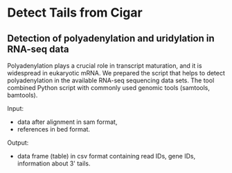 # Detect Tails from Cigar


## Detection of polyadenylation and uridylation in RNA-seq data

Polyadenylation plays a crucial role in transcript maturation, and it is widespread in eukaryotic mRNA. We prepared the script that helps to detect polyadenylation in the available RNA-seq sequencing data sets. The tool combined Python script with commonly used genomic tools 
(samtools, bamtools). 

Input:
   * data after alignment in sam format,
   * references in bed format.
 
Output:
   * data frame (table) in csv format containing read IDs, gene IDs, information about 3' tails. 
